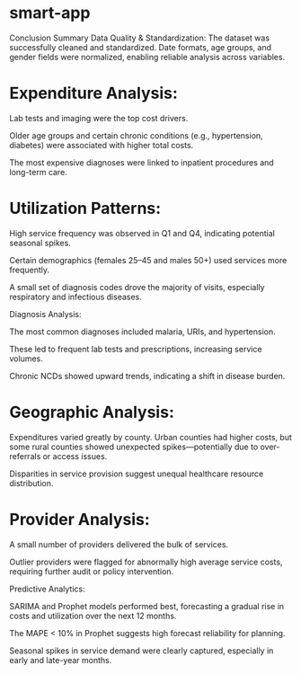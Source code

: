 # smart-app
Conclusion Summary
Data Quality & Standardization:
The dataset was successfully cleaned and standardized. Date formats, age groups, and gender fields were normalized, enabling reliable analysis across variables.

# Expenditure Analysis:

Lab tests and imaging were the top cost drivers.

Older age groups and certain chronic conditions (e.g., hypertension, diabetes) were associated with higher total costs.

The most expensive diagnoses were linked to inpatient procedures and long-term care.

# Utilization Patterns:

High service frequency was observed in Q1 and Q4, indicating potential seasonal spikes.

Certain demographics (females 25–45 and males 50+) used services more frequently.

A small set of diagnosis codes drove the majority of visits, especially respiratory and infectious diseases.

Diagnosis Analysis:

The most common diagnoses included malaria, URIs, and hypertension.

These led to frequent lab tests and prescriptions, increasing service volumes.

Chronic NCDs showed upward trends, indicating a shift in disease burden.

# Geographic Analysis:

Expenditures varied greatly by county. Urban counties had higher costs, but some rural counties showed unexpected spikes—potentially due to over-referrals or access issues.

Disparities in service provision suggest unequal healthcare resource distribution.

# Provider Analysis:

A small number of providers delivered the bulk of services.

Outlier providers were flagged for abnormally high average service costs, requiring further audit or policy intervention.

Predictive Analytics:

SARIMA and Prophet models performed best, forecasting a gradual rise in costs and utilization over the next 12 months.

The MAPE < 10% in Prophet suggests high forecast reliability for planning.

Seasonal spikes in service demand were clearly captured, especially in early and late-year months.
